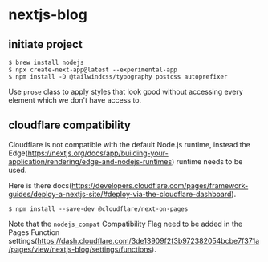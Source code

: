 # nextjs-blog

## initiate project

```
$ brew install nodejs
$ npx create-next-app@latest --experimental-app
$ npm install -D @tailwindcss/typography postcss autoprefixer
```

Use `prose` class to apply styles that look good without accessing every element which we don't have access to.

## cloudflare compatibility

Cloudflare is not compatible with the default Node.js runtime, instead the Edge(https://nextjs.org/docs/app/building-your-application/rendering/edge-and-nodejs-runtimes) runtime needs to be used.

Here is there docs(https://developers.cloudflare.com/pages/framework-guides/deploy-a-nextjs-site/#deploy-via-the-cloudflare-dashboard).

```
$ npm install --save-dev @cloudflare/next-on-pages
```

Note that the `nodejs_compat` Compatibility Flag need to be added in the Pages Function settings(https://dash.cloudflare.com/3de13909f2f3b972382054bcbe7f371a/pages/view/nextjs-blog/settings/functions).